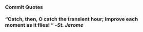 ### Commit Quotes <br> <br> <q>Catch, then, O catch the transient hour; Improve each moment as it flies! </q> -<em>St. Jerome</em>
